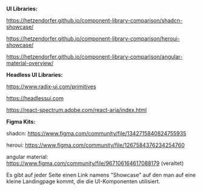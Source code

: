 **UI Libraries:**

https://hetzendorfer.github.io/component-library-comparison/shadcn-showcase/

https://hetzendorfer.github.io/component-library-comparison/heroui-showcase/

https://hetzendorfer.github.io/component-library-comparison/angular-material-overview/

**Headless UI Libraries:**

https://www.radix-ui.com/primitives

https://headlessui.com

https://react-spectrum.adobe.com/react-aria/index.html

**Figma Kits:**

shadcn: https://www.figma.com/community/file/1342715840824755935

heroui: https://www.figma.com/community/file/1267584376234254760

angular material: https://www.figma.com/community/file/967106164617088179 (veraltet)


Es gibt auf jeder Seite einen Link namens "Showcase" auf den man auf eine kleine Landingpage kommt, die die UI-Komponenten utilisiert.
